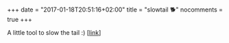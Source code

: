 +++
date = "2017-01-18T20:51:16+02:00"
title = "slowtail 🐕"
nocomments = true
+++

A little tool to slow the tail :) [[link](https://github.com/smileart/slowtail)]

